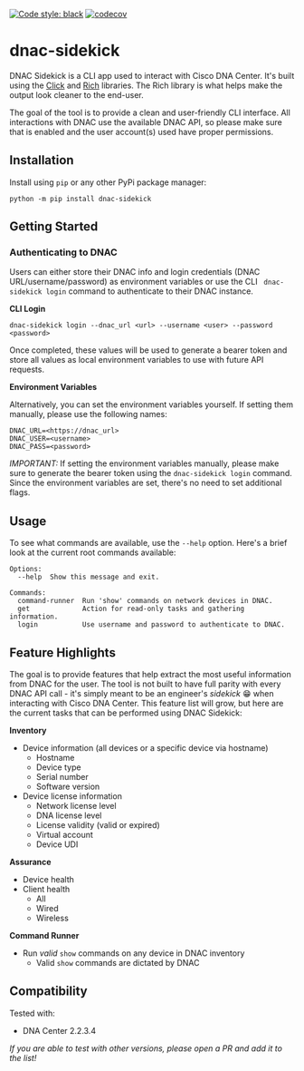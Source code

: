 [![Code style: black](https://img.shields.io/badge/code%20style-black-000000.svg)](https://github.com/psf/black)
[![codecov](https://codecov.io/gh/dannywade/dnac-sidekick/branch/main/graph/badge.svg?token=IWBEDN1YXH)](https://codecov.io/gh/dannywade/dnac-sidekick)

# dnac-sidekick
DNAC Sidekick is a CLI app used to interact with Cisco DNA Center. It's built using the [Click](https://github.com/pallets/click) and [Rich](https://github.com/Textualize/rich) libraries. The Rich library is what helps make the output look cleaner to the end-user. 

The goal of the tool is to provide a clean and user-friendly CLI interface. All interactions with DNAC use the available DNAC API, so please make sure that is enabled and the user account(s) used have proper permissions.

## Installation
Install using `pip` or any other PyPi package manager:
```
python -m pip install dnac-sidekick
```

## Getting Started

### Authenticating to DNAC
Users can either store their DNAC info and login credentials (DNAC URL/username/password) as environment variables or use the CLI ` dnac-sidekick login` command to authenticate to their DNAC instance.

**CLI Login**
```
dnac-sidekick login --dnac_url <url> --username <user> --password <password>
```
Once completed, these values will be used to generate a bearer token and store all values as local environment variables to use with future API requests.

**Environment Variables**

Alternatively, you can set the environment variables yourself. If setting them manually, please use the following names:
```
DNAC_URL=<https://dnac_url>
DNAC_USER=<username>
DNAC_PASS=<password>
```

*IMPORTANT:* If setting the environment variables manually, please make sure to generate the bearer token using the `dnac-sidekick login` command. Since the environment variables are set, there's no need to set additional flags.

## Usage
To see what commands are available, use the `--help` option. Here's a brief look at the current root commands available:
```
Options:
  --help  Show this message and exit.

Commands:
  command-runner  Run 'show' commands on network devices in DNAC.
  get             Action for read-only tasks and gathering information.
  login           Use username and password to authenticate to DNAC.
```

## Feature Highlights
The goal is to provide features that help extract the most useful information from DNAC for the user. The tool is not built to have full parity with every DNAC API call - it's simply meant to be an engineer's *sidekick* :grin: when interacting with Cisco DNA Center. This feature list will grow, but here are the current tasks that can be performed using DNAC Sidekick:

**Inventory**
- Device information (all devices or a specific device via hostname)
  - Hostname
  - Device type
  - Serial number
  - Software version
- Device license information
  - Network license level
  - DNA license level
  - License validity (valid or expired)
  - Virtual account
  - Device UDI

**Assurance**
- Device health
- Client health
  - All
  - Wired
  - Wireless

**Command Runner**
- Run *valid* `show` commands on any device in DNAC inventory
  - Valid `show` commands are dictated by DNAC

## Compatibility
Tested with:
- DNA Center 2.2.3.4

*If you are able to test with other versions, please open a PR and add it to the list!*

